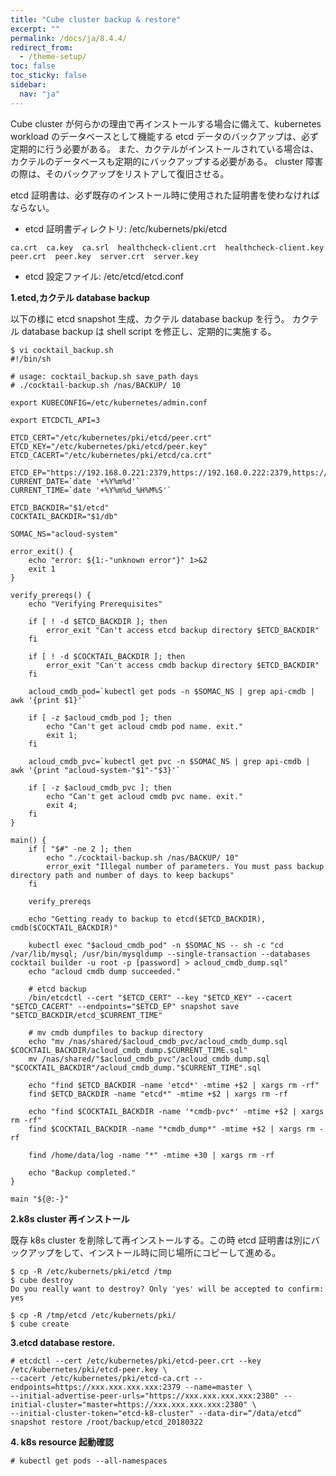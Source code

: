 ```yaml
---
title: "Cube cluster backup & restore"
excerpt: ""
permalink: /docs/ja/8.4.4/
redirect_from:
  - /theme-setup/
toc: false
toc_sticky: false
sidebar:
  nav: "ja"
---
```



Cube cluster が何らかの理由で再インストールする場合に備えて、kubernetes workload のデータベースとして機能する etcd データのバックアップは、必ず定期的に行う必要がある。
また、カクテルがインストールされている場合は、カクテルのデータベースも定期的にバックアップする必要がある。
cluster 障害の際は、そのバックアップをリストアして復旧させる。

etcd 証明書は、必ず既存のインストール時に使用された証明書を使わなければならない。

* etcd 証明書ディレクトリ: /etc/kubernets/pki/etcd
```
ca.crt  ca.key  ca.srl  healthcheck-client.crt  healthcheck-client.key  peer.crt  peer.key  server.crt  server.key
```
* etcd 設定ファイル: /etc/etcd/etcd.conf

**1.etcd,カクテル database backup**

以下の様に etcd snapshot 生成、カクテル database backup を行う。
カクテル database backup は shell script を修正し、定期的に実施する。

```
$ vi cocktail_backup.sh
#!/bin/sh

# usage: cocktail_backup.sh save_path days
# ./cocktail-backup.sh /nas/BACKUP/ 10

export KUBECONFIG=/etc/kubernetes/admin.conf

export ETCDCTL_API=3

ETCD_CERT="/etc/kubernetes/pki/etcd/peer.crt"
ETCD_KEY="/etc/kubernetes/pki/etcd/peer.key"
ETCD_CACERT="/etc/kubernetes/pki/etcd/ca.crt"

ETCD_EP="https://192.168.0.221:2379,https://192.168.0.222:2379,https://192.168.0.223:2379"
CURRENT_DATE=`date '+%Y%m%d'`
CURRENT_TIME=`date '+%Y%m%d_%H%M%S'`

ETCD_BACKDIR="$1/etcd"
COCKTAIL_BACKDIR="$1/db"

SOMAC_NS="acloud-system"

error_exit() {
    echo "error: ${1:-"unknown error"}" 1>&2
    exit 1
}

verify_prereqs() {
    echo "Verifying Prerequisites"

    if [ ! -d $ETCD_BACKDIR ]; then
        error_exit "Can't access etcd backup directory $ETCD_BACKDIR"
    fi

    if [ ! -d $COCKTAIL_BACKDIR ]; then
        error_exit "Can't access cmdb backup directory $ETCD_BACKDIR"
    fi

    acloud_cmdb_pod=`kubectl get pods -n $SOMAC_NS | grep api-cmdb | awk '{print $1}'`

	if [ -z $acloud_cmdb_pod ]; then
		echo "Can't get acloud cmdb pod name. exit."
		exit 1;
	fi

	acloud_cmdb_pvc=`kubectl get pvc -n $SOMAC_NS | grep api-cmdb | awk '{print "acloud-system-"$1"-"$3}'`

	if [ -z $acloud_cmdb_pvc ]; then
		echo "Can't get acloud cmdb pvc name. exit."
		exit 4;
	fi
}

main() {
    if [ "$#" -ne 2 ]; then
		echo "./cocktail-backup.sh /nas/BACKUP/ 10"
        error_exit "Illegal number of parameters. You must pass backup directory path and number of days to keep backups"
    fi

    verify_prereqs

    echo "Getting ready to backup to etcd($ETCD_BACKDIR), cmdb($COCKTAIL_BACKDIR)"

    kubectl exec "$acloud_cmdb_pod" -n $SOMAC_NS -- sh -c "cd /var/lib/mysql; /usr/bin/mysqldump --single-transaction --databases cocktail builder -u root -p [password] > acloud_cmdb_dump.sql"
    echo "acloud cmdb dump succeeded."

    # etcd backup
    /bin/etcdctl --cert "$ETCD_CERT" --key "$ETCD_KEY" --cacert "$ETCD_CACERT" --endpoints="$ETCD_EP" snapshot save "$ETCD_BACKDIR/etcd_$CURRENT_TIME"

    # mv cmdb dumpfiles to backup directory
	echo "mv /nas/shared/$acloud_cmdb_pvc/acloud_cmdb_dump.sql $COCKTAIL_BACKDIR/acloud_cmdb_dump.$CURRENT_TIME.sql"
    mv /nas/shared/"$acloud_cmdb_pvc"/acloud_cmdb_dump.sql "$COCKTAIL_BACKDIR"/acloud_cmdb_dump."$CURRENT_TIME".sql

	echo "find $ETCD_BACKDIR -name 'etcd*' -mtime +$2 | xargs rm -rf"
	find $ETCD_BACKDIR -name "etcd*" -mtime +$2 | xargs rm -rf

	echo "find $COCKTAIL_BACKDIR -name '*cmdb-pvc*' -mtime +$2 | xargs rm -rf"
	find $COCKTAIL_BACKDIR -name "*cmdb_dump*" -mtime +$2 | xargs rm -rf

	find /home/data/log -name "*" -mtime +30 | xargs rm -rf

    echo "Backup completed."
}

main "${@:-}"
```
**2.k8s cluster 再インストール**

既存 k8s cluster を削除して再インストールする。この時 etcd 証明書は別にバックアップをして、インストール時に同じ場所にコピーして進める。

```
$ cp -R /etc/kubernets/pki/etcd /tmp
$ cube destroy
Do you really want to destroy? Only 'yes' will be accepted to confirm: yes

$ cp -R /tmp/etcd /etc/kubernets/pki/
$ cube create
```

**3.etcd database restore.**

```
# etcdctl --cert /etc/kubernetes/pki/etcd-peer.crt --key /etc/kubernetes/pki/etcd-peer.key \
--cacert /etc/kubernetes/pki/etcd-ca.crt --endpoints=https://xxx.xxx.xxx.xxx:2379 --name=master \
--initial-advertise-peer-urls="https://xxx.xxx.xxx.xxx:2380" --initial-cluster="master=https://xxx.xxx.xxx.xxx:2380" \
--initial-cluster-token="etcd-k8-cluster" --data-dir=“/data/etcd” snapshot restore /root/backup/etcd_20180322
```

**4. k8s resource 起動確認**

```
# kubectl get pods --all-namespaces
```
